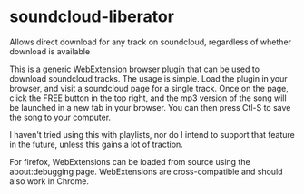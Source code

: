 # soundcloud-liberator
Allows direct download for any track on soundcloud, regardless of whether download is available

This is a generic [WebExtension](https://developer.mozilla.org/en-US/Add-ons/WebExtensions) browser plugin that can be used to download soundcloud tracks. The usage is simple. Load the plugin in your browser, and visit a soundcloud page for a single track. Once on the page, click the FREE button in the top right, and the mp3 version of the song will be launched in a new tab in your browser. You can then press Ctl-S to save the song to your computer.

I haven't tried using this with playlists, nor do I intend to support that feature in the future, unless this gains a lot of traction. 

For firefox, WebExtensions can be loaded from source using the about:debugging page. WebExtensions are cross-compatible and should also work in Chrome.
